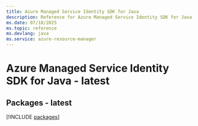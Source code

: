```yaml
---
title: Azure Managed Service Identity SDK for Java
description: Reference for Azure Managed Service Identity SDK for Java
ms.date: 07/18/2025
ms.topic: reference
ms.devlang: java
ms.service: azure-resource-manager
---
```

# Azure Managed Service Identity SDK for Java - latest
## Packages - latest
[!INCLUDE [packages](managed-service-identity-index.md)]